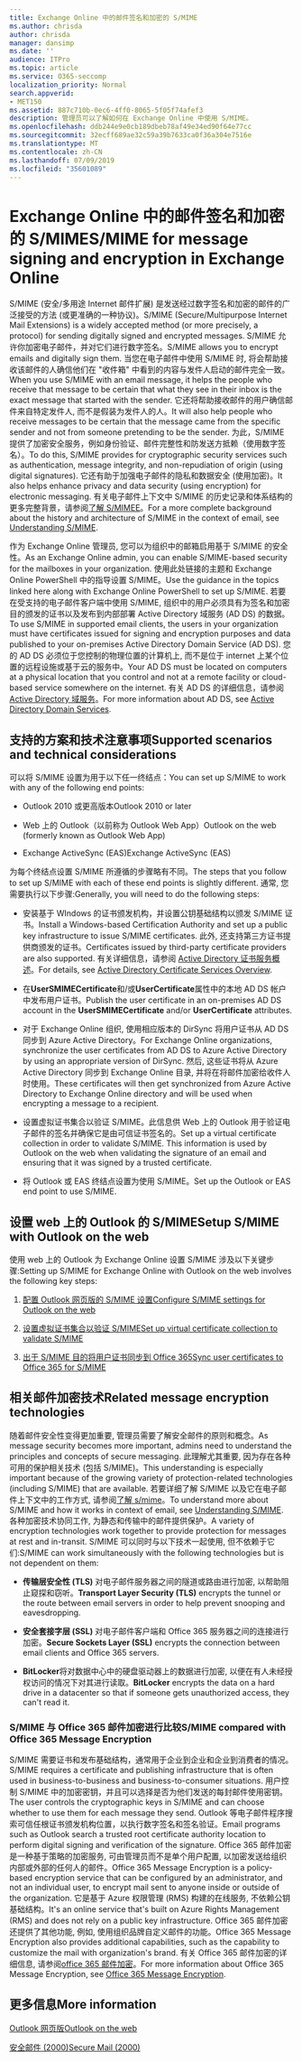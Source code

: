 ```yaml
---
title: Exchange Online 中的邮件签名和加密的 S/MIME
ms.author: chrisda
author: chrisda
manager: dansimp
ms.date: ''
audience: ITPro
ms.topic: article
ms.service: O365-seccomp
localization_priority: Normal
search.appverid:
- MET150
ms.assetid: 887c710b-0ec6-4ff0-8065-5f05f74afef3
description: 管理员可以了解如何在 Exchange Online 中使用 S/MIME。
ms.openlocfilehash: ddb244e9e0cb189dbeb78af49e34ed90f64e77cc
ms.sourcegitcommit: 32ecff689ae32c59a39b7633ca0f36a304e7516e
ms.translationtype: MT
ms.contentlocale: zh-CN
ms.lasthandoff: 07/09/2019
ms.locfileid: "35601089"
---
```

# <a name="smime-for-message-signing-and-encryption-in-exchange-online"></a><span data-ttu-id="49edc-103">Exchange Online 中的邮件签名和加密的 S/MIME</span><span class="sxs-lookup"><span data-stu-id="49edc-103">S/MIME for message signing and encryption in Exchange Online</span></span>

<span data-ttu-id="49edc-104">S/MIME (安全/多用途 Internet 邮件扩展) 是发送经过数字签名和加密的邮件的广泛接受的方法 (或更准确的一种协议)。</span><span class="sxs-lookup"><span data-stu-id="49edc-104">S/MIME (Secure/Multipurpose Internet Mail Extensions) is a widely accepted method (or more precisely, a protocol) for sending digitally signed and encrypted messages.</span></span> <span data-ttu-id="49edc-105">S/MIME 允许你加密电子邮件，并对它们进行数字签名。</span><span class="sxs-lookup"><span data-stu-id="49edc-105">S/MIME allows you to encrypt emails and digitally sign them.</span></span> <span data-ttu-id="49edc-106">当您在电子邮件中使用 S/MIME 时, 将会帮助接收该邮件的人确信他们在 "收件箱" 中看到的内容与发件人启动的邮件完全一致。</span><span class="sxs-lookup"><span data-stu-id="49edc-106">When you use S/MIME with an email message, it helps the people who receive that message to be certain that what they see in their inbox is the exact message that started with the sender.</span></span> <span data-ttu-id="49edc-107">它还将帮助接收邮件的用户确信邮件来自特定发件人, 而不是假装为发件人的人。</span><span class="sxs-lookup"><span data-stu-id="49edc-107">It will also help people who receive messages to be certain that the message came from the specific sender and not from someone pretending to be the sender.</span></span> <span data-ttu-id="49edc-108">为此，S/MIME 提供了加密安全服务，例如身份验证、邮件完整性和防发送方抵赖（使用数字签名）。</span><span class="sxs-lookup"><span data-stu-id="49edc-108">To do this, S/MIME provides for cryptographic security services such as authentication, message integrity, and non-repudiation of origin (using digital signatures).</span></span> <span data-ttu-id="49edc-109">它还有助于加强电子邮件的隐私和数据安全 (使用加密)。</span><span class="sxs-lookup"><span data-stu-id="49edc-109">It also helps enhance privacy and data security (using encryption) for electronic messaging.</span></span> <span data-ttu-id="49edc-110">有关电子邮件上下文中 S/MIME 的历史记录和体系结构的更多完整背景，请参阅[了解 S/MIMEE](https://go.microsoft.com/fwlink/?LinkID=393948)。</span><span class="sxs-lookup"><span data-stu-id="49edc-110">For a more complete background about the history and architecture of S/MIME in the context of email, see [Understanding S/MIME](https://go.microsoft.com/fwlink/?LinkID=393948).</span></span>

<span data-ttu-id="49edc-111">作为 Exchange Online 管理员, 您可以为组织中的邮箱启用基于 S/MIME 的安全性。</span><span class="sxs-lookup"><span data-stu-id="49edc-111">As an Exchange Online admin, you can enable S/MIME-based security for the mailboxes in your organization.</span></span> <span data-ttu-id="49edc-112">使用此处链接的主题和 Exchange Online PowerShell 中的指导设置 S/MIME。</span><span class="sxs-lookup"><span data-stu-id="49edc-112">Use the guidance in the topics linked here along with Exchange Online PowerShell to set up S/MIME.</span></span> <span data-ttu-id="49edc-113">若要在受支持的电子邮件客户端中使用 S/MIME, 组织中的用户必须具有为签名和加密目的颁发的证书以及发布到内部部署 Active Directory 域服务 (AD DS) 的数据。</span><span class="sxs-lookup"><span data-stu-id="49edc-113">To use S/MIME in supported email clients, the users in your organization must have certificates issued for signing and encryption purposes and data published to your on-premises Active Directory Domain Service (AD DS).</span></span> <span data-ttu-id="49edc-114">您的 AD DS 必须位于您控制的物理位置的计算机上, 而不是位于 internet 上某个位置的远程设施或基于云的服务中。</span><span class="sxs-lookup"><span data-stu-id="49edc-114">Your AD DS must be located on computers at a physical location that you control and not at a remote facility or cloud-based service somewhere on the internet.</span></span> <span data-ttu-id="49edc-115">有关 AD DS 的详细信息，请参阅 [Active Directory 域服务](https://go.microsoft.com/fwlink/?LinkID=394064)。</span><span class="sxs-lookup"><span data-stu-id="49edc-115">For more information about AD DS, see [Active Directory Domain Services](https://go.microsoft.com/fwlink/?LinkID=394064).</span></span>

## <a name="supported-scenarios-and-technical-considerations"></a><span data-ttu-id="49edc-116">支持的方案和技术注意事项</span><span class="sxs-lookup"><span data-stu-id="49edc-116">Supported scenarios and technical considerations</span></span>

<span data-ttu-id="49edc-117">可以将 S/MIME 设置为用于以下任一终结点：</span><span class="sxs-lookup"><span data-stu-id="49edc-117">You can set up S/MIME to work with any of the following end points:</span></span>

- <span data-ttu-id="49edc-118">Outlook 2010 或更高版本</span><span class="sxs-lookup"><span data-stu-id="49edc-118">Outlook 2010 or later</span></span>

- <span data-ttu-id="49edc-119">Web 上的 Outlook（以前称为 Outlook Web App）</span><span class="sxs-lookup"><span data-stu-id="49edc-119">Outlook on the web (formerly known as Outlook Web App)</span></span>

- <span data-ttu-id="49edc-120">Exchange ActiveSync (EAS)</span><span class="sxs-lookup"><span data-stu-id="49edc-120">Exchange ActiveSync (EAS)</span></span>

<span data-ttu-id="49edc-121">为每个终结点设置 S/MIME 所遵循的步骤略有不同。</span><span class="sxs-lookup"><span data-stu-id="49edc-121">The steps that you follow to set up S/MIME with each of these end points is slightly different.</span></span> <span data-ttu-id="49edc-122">通常, 您需要执行以下步骤:</span><span class="sxs-lookup"><span data-stu-id="49edc-122">Generally, you will need to do the following steps:</span></span>

- <span data-ttu-id="49edc-123">安装基于 WIndows 的证书颁发机构，并设置公钥基础结构以颁发 S/MIME 证书。</span><span class="sxs-lookup"><span data-stu-id="49edc-123">Install a Windows-based Certification Authority and set up a public key infrastructure to issue S/MIME certificates.</span></span> <span data-ttu-id="49edc-124">此外, 还支持第三方证书提供商颁发的证书。</span><span class="sxs-lookup"><span data-stu-id="49edc-124">Certificates issued by third-party certificate providers are also supported.</span></span> <span data-ttu-id="49edc-125">有关详细信息，请参阅 [Active Directory 证书服务概述](https://technet.microsoft.com/library/hh831740.aspx)。</span><span class="sxs-lookup"><span data-stu-id="49edc-125">For details, see [Active Directory Certificate Services Overview](https://technet.microsoft.com/library/hh831740.aspx).</span></span>

- <span data-ttu-id="49edc-126">在**UserSMIMECertificate**和/或**UserCertificate**属性中的本地 AD DS 帐户中发布用户证书。</span><span class="sxs-lookup"><span data-stu-id="49edc-126">Publish the user certificate in an on-premises AD DS account in the **UserSMIMECertificate** and/or **UserCertificate** attributes.</span></span>

- <span data-ttu-id="49edc-127">对于 Exchange Online 组织, 使用相应版本的 DirSync 将用户证书从 AD DS 同步到 Azure Active Directory。</span><span class="sxs-lookup"><span data-stu-id="49edc-127">For Exchange Online organizations, synchronize the user certificates from AD DS to Azure Active Directory by using an appropriate version of DirSync.</span></span> <span data-ttu-id="49edc-128">然后, 这些证书将从 Azure Active Directory 同步到 Exchange Online 目录, 并将在将邮件加密给收件人时使用。</span><span class="sxs-lookup"><span data-stu-id="49edc-128">These certificates will then get synchronized from Azure Active Directory to Exchange Online directory and will be used when encrypting a message to a recipient.</span></span>

- <span data-ttu-id="49edc-p106">设置虚拟证书集合以验证 S/MIME。此信息供 Web 上的 Outlook 用于验证电子邮件的签名并确保它是由可信证书签名的。</span><span class="sxs-lookup"><span data-stu-id="49edc-p106">Set up a virtual certificate collection in order to validate S/MIME. This information is used by Outlook on the web when validating the signature of an email and ensuring that it was signed by a trusted certificate.</span></span>

- <span data-ttu-id="49edc-131">将 Outlook 或 EAS 终结点设置为使用 S/MIME。</span><span class="sxs-lookup"><span data-stu-id="49edc-131">Set up the Outlook or EAS end point to use S/MIME.</span></span>

## <a name="setup-smime-with-outlook-on-the-web"></a><span data-ttu-id="49edc-132">设置 web 上的 Outlook 的 S/MIME</span><span class="sxs-lookup"><span data-stu-id="49edc-132">Setup S/MIME with Outlook on the web</span></span>

<span data-ttu-id="49edc-133">使用 web 上的 Outlook 为 Exchange Online 设置 S/MIME 涉及以下关键步骤:</span><span class="sxs-lookup"><span data-stu-id="49edc-133">Setting up S/MIME for Exchange Online with Outlook on the web involves the following key steps:</span></span>

1. [<span data-ttu-id="49edc-134">配置 Outlook 网页版的 S/MIME 设置</span><span class="sxs-lookup"><span data-stu-id="49edc-134">Configure S/MIME settings for Outlook on the web</span></span>](configure-s-mime-settings-for-outlook-web-app.md)

2. [<span data-ttu-id="49edc-135">设置虚拟证书集合以验证 S/MIME</span><span class="sxs-lookup"><span data-stu-id="49edc-135">Set up virtual certificate collection to validate S/MIME</span></span>](set-up-virtual-certificate-collection-to-validate-s-mime.md)

3. [<span data-ttu-id="49edc-136">出于 S/MIME 目的将用户证书同步到 Office 365</span><span class="sxs-lookup"><span data-stu-id="49edc-136">Sync user certificates to Office 365 for S/MIME</span></span>](sync-user-certificates-to-office-365-for-s-mime.md)

## <a name="related-message-encryption-technologies"></a><span data-ttu-id="49edc-137">相关邮件加密技术</span><span class="sxs-lookup"><span data-stu-id="49edc-137">Related message encryption technologies</span></span>

<span data-ttu-id="49edc-138">随着邮件安全性变得更加重要, 管理员需要了解安全邮件的原则和概念。</span><span class="sxs-lookup"><span data-stu-id="49edc-138">As message security becomes more important, admins need to understand the principles and concepts of secure messaging.</span></span> <span data-ttu-id="49edc-139">此理解尤其重要, 因为存在各种可用的保护相关技术 (包括 S/MIME)。</span><span class="sxs-lookup"><span data-stu-id="49edc-139">This understanding is especially important because of the growing variety of protection-related technologies (including S/MIME) that are available.</span></span> <span data-ttu-id="49edc-140">若要详细了解 S/MIME 以及它在电子邮件上下文中的工作方式, 请参阅[了解 s/mime](https://go.microsoft.com/fwlink/?LinkID=393948)。</span><span class="sxs-lookup"><span data-stu-id="49edc-140">To understand more about S/MIME and how it works in context of email, see [Understanding S/MIME](https://go.microsoft.com/fwlink/?LinkID=393948).</span></span> <span data-ttu-id="49edc-141">各种加密技术协同工作, 为静态和传输中的邮件提供保护。</span><span class="sxs-lookup"><span data-stu-id="49edc-141">A variety of encryption technologies work together to provide protection for messages at rest and in-transit.</span></span> <span data-ttu-id="49edc-142">S/MIME 可以同时与以下技术一起使用, 但不依赖于它们:</span><span class="sxs-lookup"><span data-stu-id="49edc-142">S/MIME can work simultaneously with the following technologies but is not dependent on them:</span></span>

- <span data-ttu-id="49edc-143">**传输层安全性 (TLS)** 对电子邮件服务器之间的隧道或路由进行加密, 以帮助阻止窥探和窃听。</span><span class="sxs-lookup"><span data-stu-id="49edc-143">**Transport Layer Security (TLS)** encrypts the tunnel or the route between email servers in order to help prevent snooping and eavesdropping.</span></span>

- <span data-ttu-id="49edc-144">**安全套接字层 (SSL)** 对电子邮件客户端和 Office 365 服务器之间的连接进行加密。</span><span class="sxs-lookup"><span data-stu-id="49edc-144">**Secure Sockets Layer (SSL)** encrypts the connection between email clients and Office 365 servers.</span></span>

- <span data-ttu-id="49edc-145">**BitLocker**将对数据中心中的硬盘驱动器上的数据进行加密, 以便在有人未经授权访问的情况下对其进行读取。</span><span class="sxs-lookup"><span data-stu-id="49edc-145">**BitLocker** encrypts the data on a hard drive in a datacenter so that if someone gets unauthorized access, they can't read it.</span></span>

### <a name="smime-compared-with-office-365-message-encryption"></a><span data-ttu-id="49edc-146">S/MIME 与 Office 365 邮件加密进行比较</span><span class="sxs-lookup"><span data-stu-id="49edc-146">S/MIME compared with Office 365 Message Encryption</span></span>

<span data-ttu-id="49edc-147">S/MIME 需要证书和发布基础结构，通常用于企业到企业和企业到消费者的情况。</span><span class="sxs-lookup"><span data-stu-id="49edc-147">S/MIME requires a certificate and publishing infrastructure that is often used in business-to-business and business-to-consumer situations.</span></span> <span data-ttu-id="49edc-148">用户控制 S/MIME 中的加密密钥，并且可以选择是否为他们发送的每封邮件使用密钥。</span><span class="sxs-lookup"><span data-stu-id="49edc-148">The user controls the cryptographic keys in S/MIME and can choose whether to use them for each message they send.</span></span> <span data-ttu-id="49edc-149">Outlook 等电子邮件程序搜索可信任根证书颁发机构位置，以执行数字签名和签名验证。</span><span class="sxs-lookup"><span data-stu-id="49edc-149">Email programs such as Outlook search a trusted root certificate authority location to perform digital signing and verification of the signature.</span></span> <span data-ttu-id="49edc-150">Office 365 邮件加密是一种基于策略的加密服务, 可由管理员而不是单个用户配置, 以加密发送给组织内部或外部的任何人的邮件。</span><span class="sxs-lookup"><span data-stu-id="49edc-150">Office 365 Message Encryption is a policy-based encryption service that can be configured by an administrator, and not an individual user, to encrypt mail sent to anyone inside or outside of the organization.</span></span> <span data-ttu-id="49edc-151">它是基于 Azure 权限管理 (RMS) 构建的在线服务, 不依赖公钥基础结构。</span><span class="sxs-lookup"><span data-stu-id="49edc-151">It's an online service that's built on Azure Rights Management (RMS) and does not rely on a public key infrastructure.</span></span> <span data-ttu-id="49edc-152">Office 365 邮件加密还提供了其他功能, 例如, 使用组织品牌自定义邮件的功能。</span><span class="sxs-lookup"><span data-stu-id="49edc-152">Office 365 Message Encryption also provides additional capabilities, such as the capability to customize the mail with organization's brand.</span></span> <span data-ttu-id="49edc-153">有关 Office 365 邮件加密的详细信息, 请参阅[office 365 邮件加密](https://go.microsoft.com/fwlink/?LinkID=392525)。</span><span class="sxs-lookup"><span data-stu-id="49edc-153">For more information about Office 365 Message Encryption, see [Office 365 Message Encryption](https://go.microsoft.com/fwlink/?LinkID=392525).</span></span>

## <a name="more-information"></a><span data-ttu-id="49edc-154">更多信息</span><span class="sxs-lookup"><span data-stu-id="49edc-154">More information</span></span>

[<span data-ttu-id="49edc-155">Outlook 网页版</span><span class="sxs-lookup"><span data-stu-id="49edc-155">Outlook on the web</span></span>](http://technet.microsoft.com/library/3814b665-01e8-4881-9a44-163f14789ee4.aspx)

[<span data-ttu-id="49edc-156">安全邮件 (2000)</span><span class="sxs-lookup"><span data-stu-id="49edc-156">Secure Mail (2000)</span></span>](https://technet.microsoft.com/en-us/library/cc962043.aspx)
